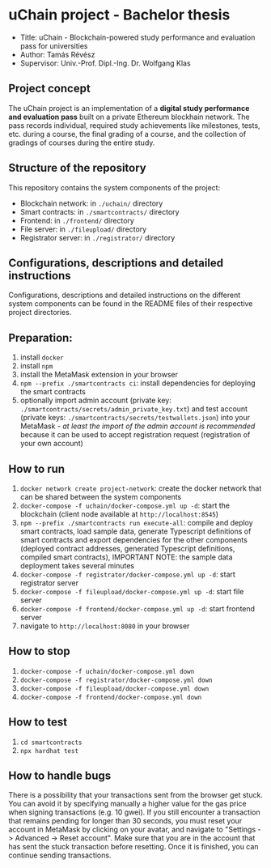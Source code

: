 # uChain project - Bachelor thesis

-   Title: uChain - Blockchain-powered study performance and evaluation pass for universities
-   Author: Tamás Révész
-   Supervisor: Univ.-Prof. Dipl.-Ing. Dr. Wolfgang Klas

## Project concept

The uChain project is an implementation of a **digital study performance and evaluation pass** built on a private Ethereum blockhain network. The pass records individual, required study achievements like milestones, tests, etc. during a course, the final grading of a course, and the collection of gradings of courses during the entire study.

## Structure of the repository

This repository contains the system components of the project:

-   Blockchain network: in `./uchain/` directory
-   Smart contracts: in `./smartcontracts/` directory
-   Frontend: in `./frontend/` directory
-   File server: in `./fileupload/` directory
-   Registrator server: in `./registrator/` directory

## Configurations, descriptions and detailed instructions

Configurations, descriptions and detailed instructions on the different system components can be found in the README files of their respective project directories.

## Preparation:

1. install `docker`
2. install `npm`
3. install the MetaMask extension in your browser
4. `npm --prefix ./smartcontracts ci`: install dependencies for deploying the smart contracts
5. optionally import admin account (private key: `./smartcontracts/secrets/admin_private_key.txt`) and test account (private keys: `./smartcontracts/secrets/testwallets.json`) into your MetaMask - _at least the import of the admin account is recommended_ because it can be used to accept registration request (registration of your own account)

## How to run

1. `docker network create project-network`: create the docker network that can be shared between the system components
2. `docker-compose -f uchain/docker-compose.yml up -d`: start the blockchain (client node available at `http://localhost:8545`)
3. `npm --prefix ./smartcontracts run execute-all`: compile and deploy smart contracts, load sample data, generate Typescript definitions of smart contracts and export dependencies for the other components (deployed contract addresses, generated Typescript definitions, compiled smart contracts), IMPORTANT NOTE: the sample data deployment takes several minutes
4. `docker-compose -f registrator/docker-compose.yml up -d`: start registrator server
5. `docker-compose -f fileupload/docker-compose.yml up -d`: start file server
6. `docker-compose -f frontend/docker-compose.yml up -d`: start frontend server
7. navigate to `http://localhost:8080` in your browser

## How to stop

1.  `docker-compose -f uchain/docker-compose.yml down`
2.  `docker-compose -f registrator/docker-compose.yml down`
3.  `docker-compose -f fileupload/docker-compose.yml down`
4.  `docker-compose -f frontend/docker-compose.yml down`

## How to test

1. `cd smartcontracts`
2. `npx hardhat test`

## How to handle bugs

There is a possibility that your transactions sent from the browser get stuck.
You can avoid it by specifying manually a higher value for the gas price when signing transactions (e.g. 10 gwei).
If you still encounter a transaction that remains pending for longer than 30 seconds, you must reset your account in MetaMask by clicking on your avatar, and navigate to "Settings -> Advanced -> Reset account". Make sure that you are in the account that has sent the stuck transaction before resetting. Once it is finished, you can continue sending transactions.
